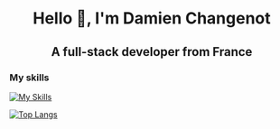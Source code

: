 <h1 align="center">Hello 👋, I'm Damien Changenot</h1>
<h2 align="center">A full-stack developer from France</h2>

<h3>My skills </h3>

[![My Skills](https://skillicons.dev/icons?i=wordpress,mysql,php,symfony,react,nextjs,vite,bootstrap,tailwind,sass,golang)](https://skillicons.dev)

[![Top Langs](https://github-readme-stats.vercel.app/api/top-langs/?username=damienchangenot&theme=dark&layout=donut)](https://github.com/anuraghazra/github-readme-stats)
